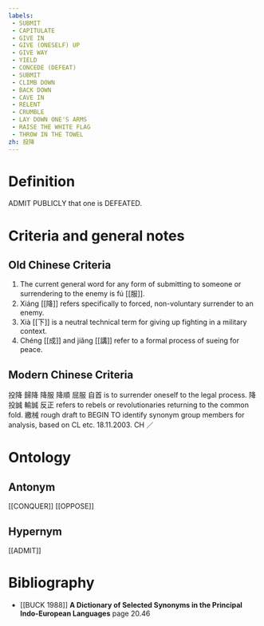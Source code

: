 ```yaml
---
labels: 
 - SUBMIT
 - CAPITULATE
 - GIVE IN
 - GIVE (ONESELF) UP
 - GIVE WAY
 - YIELD
 - CONCEDE (DEFEAT)
 - SUBMIT
 - CLIMB DOWN
 - BACK DOWN
 - CAVE IN
 - RELENT
 - CRUMBLE
 - LAY DOWN ONE'S ARMS
 - RAISE THE WHITE FLAG
 - THROW IN THE TOWEL
zh: 投降
---
```


# Definition
ADMIT PUBLICLY that one is DEFEATED.
# Criteria and general notes
## Old Chinese Criteria
1. The current general word for any form of submitting to someone or surrendering to the enemy is fú [[服]].
2. Xiáng [[降]] refers specifically to forced, non-voluntary surrender to an enemy.
3. Xià [[下]] is a neutral technical term for giving up fighting in a military context.
4. Chéng [[成]] and jiǎng [[講]] refer to a formal process of sueing for peace.
## Modern Chinese Criteria
投降
歸降
降服
降順
屈服
自首 is to surrender oneself to the legal process.
降
投誠
輸誠
反正 refers to rebels or revolutionaries returning to the common fold.
繳械
rough draft to BEGIN TO identify synonym group members for analysis, based on CL etc. 18.11.2003. CH ／
# Ontology

## Antonym
[[CONQUER]]
[[OPPOSE]]
## Hypernym
[[ADMIT]]
# Bibliography
- [[BUCK 1988]]
**A Dictionary of Selected Synonyms in the Principal Indo-European Languages** page 20.46
